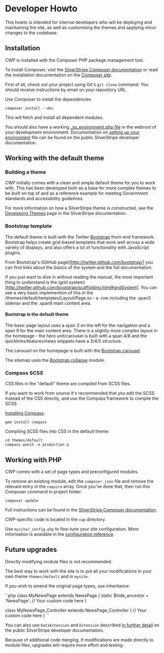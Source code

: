 # Developer Howto

This howto is intended for internal developers who will be deploying and maintaining the site, as well as customising
the themes and applying minor changes to the codebase.

## Installation

CWP is installed with the Composer PHP package management tool.

To install Composer, visit the
[SilverStripe Composer documentation](http://doc.silverstripe.org/framework/en/installation/composer) or read the
installation documentation on the [Composer site](http://getcomposer.org/doc/00-intro.md).

First of all, check out your project using Git's `git clone` command.
You should receive instructions by email on your repository URL.

Use Composer to install the dependencies

	composer install --dev

This will fetch and install all dependent modules.

You should also have a working [_ss_environment.php file](http://doc.silverstripe.org/framework/en/topics/environment-management)
in the webroot of your development environment. Documentation on
[setting up your environment](http://doc.silverstripe.org/framework/en/topics/environment-management) file can be found
on the public SilverStripe developer documentation.

## Working with the default theme

### Building a theme

CWP initially comes with a clean and simple default theme for you to work with. This has been developed both as a base
for more complex themes to be built on top of and as a reference example for meeting Government standards and
accessibility guidelines.

For more information on how a SilverStripe theme is constructed, see the [Developing Themes](http://doc.silverstripe.org/framework/en/topics/theme-development) page in the SilverStripe documentation.

### Bootstrap template

The default theme is built with the Twitter [Bootstrap](http://twitter.github.com/bootstrap/) front-end framework.
Bootstrap helps create grid-based templates that work well across a wide variety of displays, and also offers a lot of
functionality with JavaScript plugins.

From Bootstrap's (GitHub page)[http://twitter.github.com/bootstrap/] you can find links about the basics of the system
and the full documentation.

If you just want to dive in without reading the manual, the most important thing to understand is the
(grid system)[http://twitter.github.com/bootstrap/scaffolding.html#gridSystem]. You can see a very basic implemention
of this in the /themes/default/templates/Layout/Page.ss - a .row including the .span3 sidenav and the .span9 main
content area.

#### Bootstrap in the default theme

The basic page layout uses a span 3 on the left for the navigation and a span 9 for the main content area. There is a
slightly more complex layout in the homepage - the hero unit/carousel is built with a span 4/8 and the
quicklinks/features/news snippets have a 3/4/5 structure.

The carousel on the homepage is built with the
[Bootstrap carousel](http://twitter.github.com/bootstrap/javascript.html#carousel).

The sitemap uses the [Bootstrap collapse](http://twitter.github.com/bootstrap/javascript.html#collapse) module.

### Compass SCSS

CSS files in the "default" theme are compiled from SCSS files.

If you want to work from source it's recommended that you edit the SCSS instead of the CSS directly, and use the Compass
framework to compile the SCSS.

[Installing Compass](http://compass-style.org/install/):

	gem install compass

Compiling SCSS files into CSS in the default theme:

	cd themes/default
	compass watch -e production &

## Working with PHP

CWP comes with a set of page types and preconfigured modules. 

To remove an existing module, edit the `composer.json` file and remove the relevant entry in the `require` array.
Once you've done that, then run this Composer command in project folder:

	composer update

Full instructions can be found in the
[SilverStripe Composer documentation](http://doc.silverstripe.org/framework/en/installation/composer#advanced-usage).

CWP-specific code is located in the `cwp` directory.

Use `mysite/_config.php` to fine-tune your site configuration.
More information is available in the
[configuration reference](http://doc.silverstripe.org/framework/en/topics/configuration).

## Future upgrades

Directly modifying module files is not recommended.

The best way to work with the site is to put all your modifications in your own theme `themes/default`
and in `mysite`.

If you wish to amend the original page types, use inheritance:

``php
class MyNewsPage extends NewsPage {
	static $hide_ancestor = 'NewsPage';
	// Your custom code here
}

class MyNewsPage_Controller extends NewsPage_Controller {
	// Your custom code here
}
``

You can also use `DataExtension` and `Extension`
described [in further detail](http://doc.silverstripe.org/framework/en/reference/dataextension) on the public
SilverStripe developer documentation.

Because of additional code merging, if modifications are made directly to module files, upgrades will require more
effort and testing.

